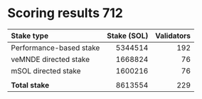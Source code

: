 # Scoring results 712

| Stake type              | Stake (SOL)    | Validators     |
|:------------------------|---------------:|---------------:|
| Performance-based stake | 5344514        | 192            |
| veMNDE directed stake   | 1668824        | 76             |
| mSOL directed stake     | 1600216        | 76             |
|                         |                |                |
| **Total stake**         | 8613554        | 229            |